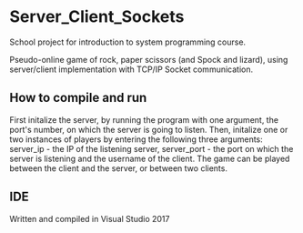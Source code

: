 # Server_Client_Sockets
School project for introduction to system programming course.

Pseudo-online game of rock, paper scissors (and Spock and lizard), using
server/client implementation with TCP/IP Socket communication.

## How to compile and run
First initalize the server, by running the program with one argument, the port's number, on which the server is going to listen.
Then, initalize one or two instances of players by entering the following three arguments: server_ip - the IP of the listening server,
server_port - the port on which the server is listening and the username of the client. The game can be played between the
client and the server, or between two clients.

## IDE
Written and compiled in Visual Studio 2017
